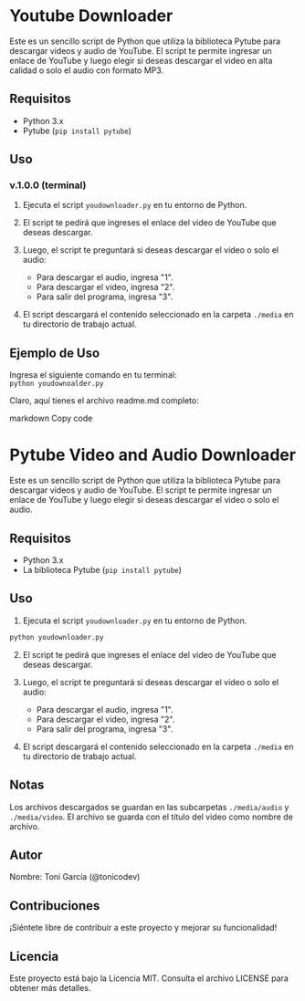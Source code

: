 # Youtube Downloader
Este es un sencillo script de Python que utiliza la biblioteca Pytube para descargar videos y audio de YouTube. El script te permite ingresar un enlace de YouTube y luego elegir si deseas descargar el video en alta calidad o solo el audio con formato MP3.

## Requisitos
- Python 3.x
- Pytube (`pip install pytube`)

## Uso
### v.1.0.0 (terminal)
1. Ejecuta el script `youdownloader.py` en tu entorno de Python.

2. El script te pedirá que ingreses el enlace del video de YouTube que deseas descargar.

3. Luego, el script te preguntará si deseas descargar el video o solo el audio:
   - Para descargar el audio, ingresa "1".
   - Para descargar el video, ingresa "2".
   - Para salir del programa, ingresa "3".

4. El script descargará el contenido seleccionado en la carpeta `./media` en tu directorio de trabajo actual.

## Ejemplo de Uso
Ingresa el siguiente comando en tu terminal: <br>
`python youdownoalder.py`

Claro, aquí tienes el archivo readme.md completo:

markdown
Copy code
# Pytube Video and Audio Downloader

Este es un sencillo script de Python que utiliza la biblioteca Pytube para descargar videos y audio de YouTube. El script te permite ingresar un enlace de YouTube y luego elegir si deseas descargar el video o solo el audio.

## Requisitos

- Python 3.x
- La biblioteca Pytube (`pip install pytube`)

## Uso

1. Ejecuta el script `youdownloader.py` en tu entorno de Python.

```bash
python youdownloader.py
```

2. El script te pedirá que ingreses el enlace del video de YouTube que deseas descargar.

3. Luego, el script te preguntará si deseas descargar el video o solo el audio:
   - Para descargar el audio, ingresa "1".
   - Para descargar el video, ingresa "2".
   - Para salir del programa, ingresa "3".

4. El script descargará el contenido seleccionado en la carpeta `./media` en tu directorio de trabajo actual.

## Notas
Los archivos descargados se guardan en las subcarpetas `./media/audio` y `./media/video`.
El archivo se guarda con el título del video como nombre de archivo.

## Autor
Nombre: Toni García (@tonicodev)

## Contribuciones
¡Siéntete libre de contribuir a este proyecto y mejorar su funcionalidad!

## Licencia
Este proyecto está bajo la Licencia MIT. Consulta el archivo LICENSE para obtener más detalles.